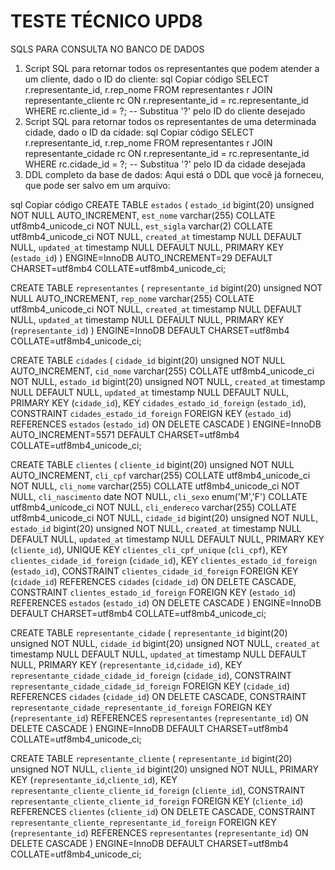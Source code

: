 <h1>TESTE TÉCNICO UPD8</h1>

SQLS PARA CONSULTA NO BANCO DE DADOS
1. Script SQL para retornar todos os representantes que podem atender a um cliente, dado o ID do cliente:
sql
Copiar código
SELECT r.representante_id, r.rep_nome
FROM representantes r
JOIN representante_cliente rc ON r.representante_id = rc.representante_id
WHERE rc.cliente_id = ?; -- Substitua '?' pelo ID do cliente desejado
2. Script SQL para retornar todos os representantes de uma determinada cidade, dado o ID da cidade:
sql
Copiar código
SELECT r.representante_id, r.rep_nome
FROM representantes r
JOIN representante_cidade rc ON r.representante_id = rc.representante_id
WHERE rc.cidade_id = ?; -- Substitua '?' pelo ID da cidade desejada
3. DDL completo da base de dados:
Aqui está o DDL que você já forneceu, que pode ser salvo em um arquivo:

sql
Copiar código
CREATE TABLE `estados` (
  `estado_id` bigint(20) unsigned NOT NULL AUTO_INCREMENT,
  `est_nome` varchar(255) COLLATE utf8mb4_unicode_ci NOT NULL,
  `est_sigla` varchar(2) COLLATE utf8mb4_unicode_ci NOT NULL,
  `created_at` timestamp NULL DEFAULT NULL,
  `updated_at` timestamp NULL DEFAULT NULL,
  PRIMARY KEY (`estado_id`)
) ENGINE=InnoDB AUTO_INCREMENT=29 DEFAULT CHARSET=utf8mb4 COLLATE=utf8mb4_unicode_ci;

CREATE TABLE `representantes` (
  `representante_id` bigint(20) unsigned NOT NULL AUTO_INCREMENT,
  `rep_nome` varchar(255) COLLATE utf8mb4_unicode_ci NOT NULL,
  `created_at` timestamp NULL DEFAULT NULL,
  `updated_at` timestamp NULL DEFAULT NULL,
  PRIMARY KEY (`representante_id`)
) ENGINE=InnoDB DEFAULT CHARSET=utf8mb4 COLLATE=utf8mb4_unicode_ci;

CREATE TABLE `cidades` (
  `cidade_id` bigint(20) unsigned NOT NULL AUTO_INCREMENT,
  `cid_nome` varchar(255) COLLATE utf8mb4_unicode_ci NOT NULL,
  `estado_id` bigint(20) unsigned NOT NULL,
  `created_at` timestamp NULL DEFAULT NULL,
  `updated_at` timestamp NULL DEFAULT NULL,
  PRIMARY KEY (`cidade_id`),
  KEY `cidades_estado_id_foreign` (`estado_id`),
  CONSTRAINT `cidades_estado_id_foreign` FOREIGN KEY (`estado_id`) REFERENCES `estados` (`estado_id`) ON DELETE CASCADE
) ENGINE=InnoDB AUTO_INCREMENT=5571 DEFAULT CHARSET=utf8mb4 COLLATE=utf8mb4_unicode_ci;

CREATE TABLE `clientes` (
  `cliente_id` bigint(20) unsigned NOT NULL AUTO_INCREMENT,
  `cli_cpf` varchar(255) COLLATE utf8mb4_unicode_ci NOT NULL,
  `cli_nome` varchar(255) COLLATE utf8mb4_unicode_ci NOT NULL,
  `cli_nascimento` date NOT NULL,
  `cli_sexo` enum('M','F') COLLATE utf8mb4_unicode_ci NOT NULL,
  `cli_endereco` varchar(255) COLLATE utf8mb4_unicode_ci NOT NULL,
  `cidade_id` bigint(20) unsigned NOT NULL,
  `estado_id` bigint(20) unsigned NOT NULL,
  `created_at` timestamp NULL DEFAULT NULL,
  `updated_at` timestamp NULL DEFAULT NULL,
  PRIMARY KEY (`cliente_id`),
  UNIQUE KEY `clientes_cli_cpf_unique` (`cli_cpf`),
  KEY `clientes_cidade_id_foreign` (`cidade_id`),
  KEY `clientes_estado_id_foreign` (`estado_id`),
  CONSTRAINT `clientes_cidade_id_foreign` FOREIGN KEY (`cidade_id`) REFERENCES `cidades` (`cidade_id`) ON DELETE CASCADE,
  CONSTRAINT `clientes_estado_id_foreign` FOREIGN KEY (`estado_id`) REFERENCES `estados` (`estado_id`) ON DELETE CASCADE
) ENGINE=InnoDB DEFAULT CHARSET=utf8mb4 COLLATE=utf8mb4_unicode_ci;

CREATE TABLE `representante_cidade` (
  `representante_id` bigint(20) unsigned NOT NULL,
  `cidade_id` bigint(20) unsigned NOT NULL,
  `created_at` timestamp NULL DEFAULT NULL,
  `updated_at` timestamp NULL DEFAULT NULL,
  PRIMARY KEY (`representante_id`,`cidade_id`),
  KEY `representante_cidade_cidade_id_foreign` (`cidade_id`),
  CONSTRAINT `representante_cidade_cidade_id_foreign` FOREIGN KEY (`cidade_id`) REFERENCES `cidades` (`cidade_id`) ON DELETE CASCADE,
  CONSTRAINT `representante_cidade_representante_id_foreign` FOREIGN KEY (`representante_id`) REFERENCES `representantes` (`representante_id`) ON DELETE CASCADE
) ENGINE=InnoDB DEFAULT CHARSET=utf8mb4 COLLATE=utf8mb4_unicode_ci;

CREATE TABLE `representante_cliente` (
  `representante_id` bigint(20) unsigned NOT NULL,
  `cliente_id` bigint(20) unsigned NOT NULL,
  PRIMARY KEY (`representante_id`,`cliente_id`),
  KEY `representante_cliente_cliente_id_foreign` (`cliente_id`),
  CONSTRAINT `representante_cliente_cliente_id_foreign` FOREIGN KEY (`cliente_id`) REFERENCES `clientes` (`cliente_id`) ON DELETE CASCADE,
  CONSTRAINT `representante_cliente_representante_id_foreign` FOREIGN KEY (`representante_id`) REFERENCES `representantes` (`representante_id`) ON DELETE CASCADE
) ENGINE=InnoDB DEFAULT CHARSET=utf8mb4 COLLATE=utf8mb4_unicode_ci;